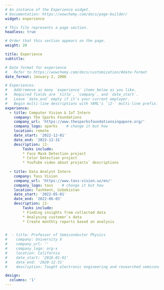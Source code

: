 ```yaml
---
# An instance of the Experience widget.
# Documentation: https://wowchemy.com/docs/page-builder/
widget: experience

# This file represents a page section.
headless: true

# Order that this section appears on the page.
weight: 20

title: Experience
subtitle:

# Date format for experience
#   Refer to https://wowchemy.com/docs/customization/#date-format
date_format: January 2, 2006

# Experiences.
#   Add/remove as many `experience` items below as you like.
#   Required fields are `title`, `company`, and `date_start`.
#   Leave `date_end` empty if it's your current employer.
#   Begin multi-line descriptions with YAML's `|2-` multi-line prefix.
experience:
  - title: Computer Vision & IoT Intern
    company: The Sparks Foundations
    company_url: 'https://www.thesparksfoundationsingapore.org/'
    company_logo: sparks    # change it but how
    location: remote
    date_start: '2022-12-01'
    date_end: '2022-12-31'
    description: |2-
        Tasks include:
        * Face Mask Detection project
        * Color Detection project
        * YouTube video about projects` descriptions
     
  - title: Data Analyst Intern
    company: Tass Vision
    company_url: 'https://www.tass-vision.uz/en/'
    company_logo: tass    # change it but how
    location: Tashkent, Uzbekistan
    date_start: '2022-05-01'
    date_end: '2022-06-03'
    description: |2-
        Tasks include:
        * Finding insights from collected data
        * Analysing customer`s data
        * Create monthly reports based on analysis
        

#  - title: Professor of Semiconductor Physics
#    company: University X
#    company_url: ''
#    company_logo: org-x
#    location: California
#    date_start: '2016-01-01'
#    date_end: '2020-12-31'
#    description: Taught electronic engineering and researched semiconductor physics.

design:
  columns: '1'
---
```

